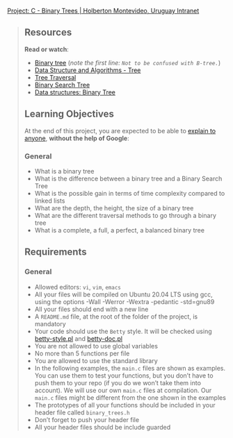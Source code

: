 [Project: C - Binary Trees | Holberton Montevideo, Uruguay Intranet](https://intranet.hbtn.io/projects/2189)

> ## Resources
> 
> **Read or watch**:
> 
> -   [Binary tree](https://intranet.hbtn.io/rltoken/Fh5nlgv82l1bUbWmdSNwaQ "Binary tree") (_note the first line: `Not to be confused with B-tree.`_)
> -   [Data Structure and Algorithms - Tree](https://intranet.hbtn.io/rltoken/fmFIIvUSROgY2lUOBy7S5A "Data Structure and Algorithms - Tree")
> -   [Tree Traversal](https://intranet.hbtn.io/rltoken/eM-xhVxz4ss4clru2cyVqQ "Tree Traversal")
> -   [Binary Search Tree](https://intranet.hbtn.io/rltoken/753pOe8BipA5bSJzZCrqeg "Binary Search Tree")
> -   [Data structures: Binary Tree](https://intranet.hbtn.io/rltoken/xTtNtmcL9Z6EmChV67Ce8A "Data structures: Binary Tree")
> 
> ## Learning Objectives
> 
> At the end of this project, you are expected to be able to [explain to anyone](https://intranet.hbtn.io/rltoken/p-z8FiBY0B3y09a87_1XAA "explain to anyone"), **without the help of Google**:
> 
> ### General
> 
> -   What is a binary tree
> -   What is the difference between a binary tree and a Binary Search Tree
> -   What is the possible gain in terms of time complexity compared to linked lists
> -   What are the depth, the height, the size of a binary tree
> -   What are the different traversal methods to go through a binary tree
> -   What is a complete, a full, a perfect, a balanced binary tree
> 
> ## Requirements
> 
> ### General
> 
> -   Allowed editors: `vi`, `vim`, `emacs`
> -   All your files will be compiled on Ubuntu 20.04 LTS using gcc, using the options -Wall -Werror -Wextra -pedantic -std=gnu89
> -   All your files should end with a new line
> -   A `README.md` file, at the root of the folder of the project, is mandatory
> -   Your code should use the `Betty` style. It will be checked using [betty-style.pl](https://github.com/hs-hq/Betty/blob/master/betty-style.pl "betty-style.pl") and [betty-doc.pl](https://github.com/hs-hq/Betty/blob/master/betty-doc.pl "betty-doc.pl")
> -   You are not allowed to use global variables
> -   No more than 5 functions per file
> -   You are allowed to use the standard library
> -   In the following examples, the `main.c` files are shown as examples. You can use them to test your functions, but you don’t have to push them to your repo (if you do we won’t take them into account). We will use our own `main.c` files at compilation. Our `main.c` files might be different from the one shown in the examples
> -   The prototypes of all your functions should be included in your header file called `binary_trees.h`
> -   Don’t forget to push your header file
> -   All your header files should be include guarded